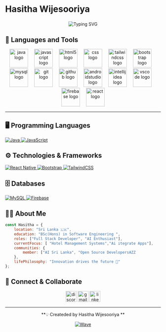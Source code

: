 # Hasitha Wijesooriya

###

<p align="center">
  <img src="https://readme-typing-svg.herokuapp.com?font=Fira+Code&duration=3000&pause=1000&color=3ABFEF&center=true&vCenter=true&width=600&lines=👋+Hi+There!+I'm+Hasitha+Wijesooriya;💻+Software+Engineering+Student;🌐+Web+Developer+%7C+Full+Stack+Developer;🚀+AI+Enthusiast" alt="Typing SVG" />
</p>

## 🚀 Languages and Tools
<div align="center">
  <img src="https://skillicons.dev/icons?i=java" height="60" alt="java logo"  />
  <img width="12" />
  <img src="https://skillicons.dev/icons?i=js" height="60" alt="javascript logo"  />
  <img width="12" />
  <img src="https://skillicons.dev/icons?i=html" height="60" alt="html5 logo"  />
  <img width="12" />
  <img src="https://skillicons.dev/icons?i=css" height="60" alt="css logo"  />
  <img width="12" />
  <img src="https://skillicons.dev/icons?i=tailwind" height="60" alt="tailwindcss logo"  />
  <img width="12" />
  <img src="https://skillicons.dev/icons?i=bootstrap" height="60" alt="bootstrap logo"  />
  <img width="12" />
  <img src="https://skillicons.dev/icons?i=mysql" height="60" alt="mysql logo"  />
  <img width="12" />
  <img src="https://skillicons.dev/icons?i=git" height="60" alt="git logo"  />
  <img width="12" />
  <img src="https://skillicons.dev/icons?i=github" height="60" alt="github logo"  />
  <img width="12" />
  <img src="https://skillicons.dev/icons?i=androidstudio" height="60" alt="androidstudio logo"  />
  <img width="12" />
  <img src="https://skillicons.dev/icons?i=idea" height="60" alt="intellijidea logo"  />
  <img width="12" />
  <img src="https://skillicons.dev/icons?i=vscode" height="60" alt="vscode logo"  />
  <img width="12" />
  <img src="https://skillicons.dev/icons?i=firebase" height="60" alt="firebase logo"  />
  <img width="12" />
  <img src="https://skillicons.dev/icons?i=react" height="60" alt="react logo"  />
</div>

***

## 🖥️ Programming Languages

<p align="left">
  <a href="https://www.java.com" target="_blank">
    <img src="https://img.shields.io/badge/-Java-05122A?style=flat&logo=java" alt="Java"/>
  </a> 
  <a href="https://developer.mozilla.org/en-US/docs/Web/JavaScript" target="_blank">
    <img src="https://img.shields.io/badge/-JavaScript-05122A?style=flat&logo=javascript" alt="JavaScript"/>
  </a> 
</p>

## ⚙️ Technologies & Frameworks

<p align="left">
  
  <a href="https://reactnative.dev/" target="_blank">
    <img src="https://img.shields.io/badge/-React%20Native-05122A?style=flat&logo=react" alt="React Native"/>
  </a> 
  <a href="https://getbootstrap.com/" target="_blank">
    <img src="https://img.shields.io/badge/-Bootstrap-05122A?style=flat&logo=bootstrap" alt="Bootstrap"/>
  </a>
  <a href="https://tailwindcss.com/" target="_blank">
  <img src="https://img.shields.io/badge/-TailwindCSS-05122A?style=flat&logo=tailwindcss" alt="TailwindCSS"/>
</a>
</p>

## 🗄️ Databases

<p align="left">
  <a href="https://www.mysql.com/" target="_blank">
    <img src="https://img.shields.io/badge/-MySQL-05122A?style=flat&logo=mysql" alt="MySQL"/>
  </a> 
  <a href="https://firebase.google.com/" target="_blank">
    <img src="https://img.shields.io/badge/-Firebase-05122A?style=flat&logo=firebase&logoColor=white" alt="Firebase"/>
  </a>
</p>

## 👨‍💻 About Me

``` js
const Hasitha = {
    location: "Sri Lanka 🇱🇰",
    education: "BSc(Hons) in Software Engineering ",
    roles: ["Full Stack Developer", "AI Enthusiast"],
    currentFocus: [ "Hotel Management Systems","Ai itegrate Apps"],
    communities: {
        member: ["AI Sri Lanka", "Open Source DevelopersAZZ
    },
    lifePhilosophy: "Innovation drives the future 🚀"
};
```
## 🤝 Connect & Collaborate

<div align="center">
  <img src="https://img.shields.io/static/v1?message=Discord&logo=discord&label=&color=7289DA&logoColor=white&labelColor=&style=for-the-badge" height="35" alt="discord logo"  />
  <img src="https://img.shields.io/static/v1?message=Gmail&logo=gmail&label=&color=D14836&logoColor=white&labelColor=&style=for-the-badge" height="35" alt="gmail logo"  />
  <img src="https://img.shields.io/static/v1?message=LinkedIn&logo=linkedin&label=&color=0077B5&logoColor=white&labelColor=&style=for-the-badge" height="35" alt="linkedin logo"  />
</div>


*** 
<div align="center" dir="auto">
<p dir="auto">**💡 Createded by Hasitha Wijesooriya **</p>
<p dir="auto"><a target="_blank" rel="noopener noreferrer nofollow" href="https://raw.githubusercontent.com/mayhemantt/mayhemantt/Update/svg/Bottom.svg"><img src="https://raw.githubusercontent.com/mayhemantt/mayhemantt/Update/svg/Bottom.svg" alt="Wave" style="max-width: 100%;"></a></p>
</div>

